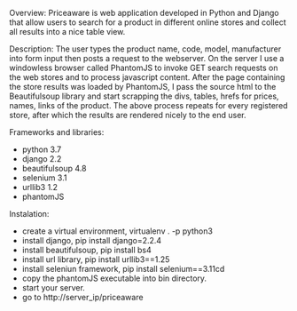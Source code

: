 Overview:
Priceaware is web application developed in Python and Django that allow users to search for a product 
in different online stores and collect all results into a nice table view.

Description:
The user types the product name, code, model, manufacturer into form input then posts a request to the webserver. 
On the server I use a windowless browser called PhantomJS to invoke GET search requests on the web stores and
to process javascript content. 
After the page containing the store results was loaded by PhantomJS, I pass the source html to the Beautifulsoup library
and start scrapping the divs, tables, hrefs for prices, names, links of the product.
The above process repeats for every registered store, after which the results are rendered nicely to the end user.

Frameworks and libraries:
- python 3.7
- django 2.2
- beautifulsoup 4.8
- selenium 3.1
- urllib3 1.2
- phantomJS

Instalation:
- create a virtual environment, virtualenv . -p python3
- install django, pip install django=2.2.4
- install beautifulsoup, pip install bs4
- install url library, pip install urllib3==1.25
- install seleniun framework, pip install selenium==3.11cd
- copy the phantomJS executable into bin directory.
- start your server.
- go to http://server_ip/priceaware
